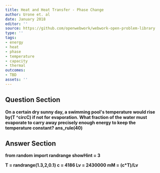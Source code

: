 ```yaml
---
title: Heat and Heat Transfer - Phase Change
author: Urone et. al
date: January 2018
editor: ''
source: https://github.com/openwebwork/webwork-open-problem-library
type: ''
tags:
- energy
- heat
- phase
- temperature
- capacity
- thermal
outcomes:
- TBD
assets: ''
---
```


## Question Section 

<b>
On a certain dry sunny day, a swimming pool's temperature would rise by(T ^circC) if not for evaporation. What fraction of the water must evaporate to carry away precisely enough energy to keep the temperature constant?
ans_rule(40)


## Answer Section

from random import randrange
showHint = 3

T = randrange(1.3,2,0.1)
c = 4186
Lv = 2430000
mM = (c*T)/Lv